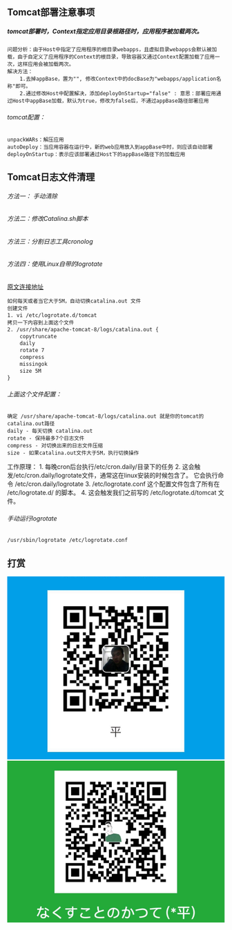 ## Tomcat部署注意事项

##### tomcat部署时，Context指定应用目录根路径时，应用程序被加载两次。

    问题分析：由于Host中指定了应用程序的根目录webapps，且虚拟目录webapps会默认被加载，由于自定义了应用程序的Context的根目录，导致容器又通过Context配置加载了应用一次，这样应用会被加载两次。
    解决方法：
    	1.去掉appBase，置为"", 修改Context中的docBase为"webapps/application名称"即可。
    	2.通过修改Host中配置解决，添加deployOnStartup="false" : 意思：部署应用通过Host中appBase加载，默认为true，修改为false后，不通过appBase路径部署应用


###### tomcat配置：

	unpackWARs：解压应用
    autoDeploy：当应用容器在运行中，新的web应用放入到appBase中时，则应该自动部署
    deployOnStartup：表示应该部署通过Host下的appBase路径下的加载应用



## Tomcat日志文件清理

###### 方法一： 手动清除


###### 方法二：修改Catalina.sh脚本


###### 方法三：分割日志工具cronolog


###### 方法四：使用Linux自带的logrotate
[原文连接地址](https://dzone.com/articles/how-rotate-tomcat-catalinaout)

	如何每天或者当它大于5M，自动切换catalina.out 文件
    创建文件
	1. vi /etc/logrotate.d/tomcat
	拷贝一下内容到上面这个文件
	2. /usr/share/apache-tomcat-8/logs/catalina.out {
		copytruncate
		daily
		rotate 7
		compress
		missingok
		size 5M
	}

###### 上面这个文件配置：
	确定 /usr/share/apache-tomcat-8/logs/catalina.out 就是你的tomcat的catalina.out路径
	daily - 每天切换 catalina.out
    rotate - 保持最多7个日志文件
	compress - 对切换出来的日志文件压缩
	size - 如果catalina.out文件大于5M，执行切换操作


工作原理：
	1. 每晚cron后台执行/etc/cron.daily/目录下的任务
	2. 这会触发/etc/cron.daily/logrotate文件，通常这在linux安装的时候包含了。 它会执行命令 /etc/cron.daily/logrotate
	3. /etc/logrotate.conf 这个配置文件包含了所有在 /etc/logrotate.d/ 的脚本。
	4. 这会触发我们之前写的 /etc/logrotate.d/tomcat 文件。


###### 手动运行logrotate

	/usr/sbin/logrotate /etc/logrotate.conf


## 					打赏
![alipay_jpg](https://github.com/thestar111/resource/blob/master/alipay.jpg)
![wxpay_jpg](https://github.com/thestar111/resource/blob/master/wxpay.jpg)
